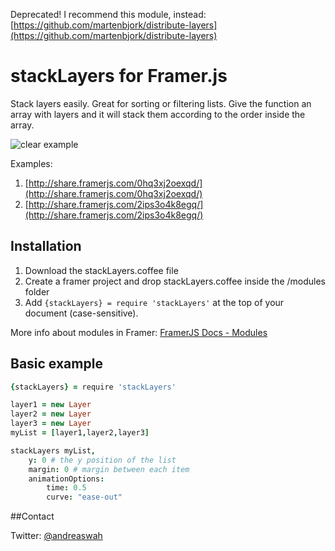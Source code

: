 
Deprecated! I recommend this module, instead: [https://github.com/martenbjork/distribute-layers](https://github.com/martenbjork/distribute-layers)

# stackLayers for Framer.js

Stack layers easily. Great for sorting or filtering lists. Give the function an array with layers and it will stack them according to the order inside the array.

![clear example](http://cl.ly/301w3p2R3X1I/clear.gif)

Examples:

1. [http://share.framerjs.com/0hq3xj2oexqd/](http://share.framerjs.com/0hq3xj2oexqd/)
2. [http://share.framerjs.com/2ips3o4k8egq/](http://share.framerjs.com/2ips3o4k8egq/)

## Installation

1. Download the stackLayers.coffee file
2. Create a framer project and drop stackLayers.coffee inside the /modules folder
3. Add `{stackLayers} = require 'stackLayers'` at the top of your document (case-sensitive).


More info about modules in Framer: [FramerJS Docs - Modules](http://framerjs.com/docs/#modules)


## Basic example

```coffeescript
{stackLayers} = require 'stackLayers'

layer1 = new Layer
layer2 = new Layer
layer3 = new Layer
myList = [layer1,layer2,layer3]

stackLayers myList,
	y: 0 # the y position of the list
	margin: 0 # margin between each item
	animationOptions:
		time: 0.5
		curve: "ease-out"
```

##Contact

Twitter: [@andreaswah](http://twitter.com/andreaswah)
